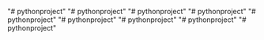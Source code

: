 "# pythonproject" 
"# pythonproject" 
"# pythonproject" 
"# pythonproject" 
"# pythonproject" 
"# pythonproject" 
"# pythonproject" 
"# pythonproject" 
"# pythonproject" 
